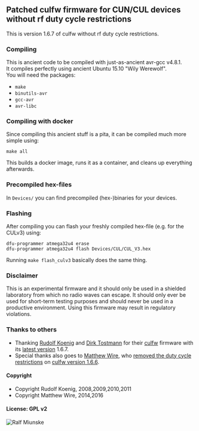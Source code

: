 ## Patched culfw firmware for CUN/CUL devices<br>without rf duty cycle restrictions
This is version 1.6.7 of culfw without rf duty cycle restrictions.

### Compiling
This is ancient code to be compiled with just-as-ancient avr-gcc v4.8.1. <br>
It compiles perfectly using ancient Ubuntu 15.10 "Wily Werewolf". <br>
You will need the packages:
- ```make```
- ```binutils-avr```
- ```gcc-avr```
- ```avr-libc```

### Compiling with docker
Since compiling this ancient stuff is a pita, it can be compiled much more simple using:

```
make all
```

This builds a docker image, runs it as a container, and cleans up everything afterwards.

### Precompiled hex-files
In ```Devices/``` you can find precompiled (hex-)binaries for your devices.

### Flashing
After compiling you can flash your freshly compiled hex-file (e.g. for the CULv3) using:

```
dfu-programmer atmega32u4 erase
dfu-programmer atmega32u4 flash Devices/CUL/CUL_V3.hex
```

Running ```make flash_culv3``` basically does the same thing.

### Disclaimer
This is an experimental firmware and it should only be used in a shielded laboratory from which no radio waves can escape. It should only ever be used for short-term testing purposes and should never be used in a productive environment. Using this firmware may result in regulatory violations.

### Thanks to others
- Thanking [Rudolf Koenig](http://www.koeniglich.de/) and [Dirk Tostmann](https://github.com/tostmann) for their [culfw](http://culfw.de/culfw.html) firmware with its [latest version](https://github.com/tostmann/culfw) 1.6.7.
- Special thanks also goes to [Matthew Wire](https://www.mjwconsult.co.uk/en/), who [removed the duty cycle restrictions](https://blog.mjwconsult.co.uk/modifying-cul-firmware-to-increase-send-limit-for-eq3-max-heating-thermostats/) on [culfw version 1.6.6](https://github.com/mattwire/culfw).

#### Copyright
- Copyright Rudolf Koenig, 2008,2009,2010,2011
- Copyright Matthew Wire, 2014,2016

#### License: GPL v2

![Ralf Miunske](https://miunske.eu/github/?culfw_nocredits)
